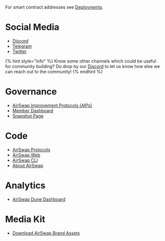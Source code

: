 For smart contract addresses see [Deployments](technology/deployments.md).

# Social Media

- [Discord](https://chat.airswap.io/)
- [Telegram](https://t.me/airswapofficial)
- [Twitter](https://twitter.com/airswap)

{% hint style="info" %}
Know some other channels which could be useful for community building? Do drop by our [Discord](https://chat.airswap.io) to let us know how else we can reach out to the community!
{% endhint %}

# Governance

- [AirSwap Improvement Protocols \(AIPs\)](https://github.com/airswap/airswap-aips/issues)
- [Member Dashboard](https://dao.airswap.eth.limo/)
- [Snapshot Page](https://snapshot.org/#/vote.airswap.eth)

# Code

- [AirSwap Protocols](https://github.com/airswap/airswap-protocols)
- [AirSwap Web](https://github.com/airswap/airswap-web)
- [AirSwap CLI](https://github.com/airswap/airswap-cli)
- [About AirSwap](https://github.com/airswap/airswap-about)

# Analytics

- [AirSwap Dune Dashboard](https://dune.com/airswap/airswap-v3)

# Media Kit

- [Download AirSwap Brand Assets](.gitbook/assets/AirSwap_Brand_Assets.zip)
